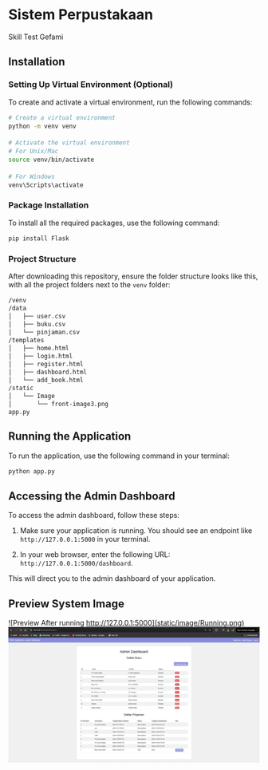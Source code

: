 # Sistem Perpustakaan
Skill Test Gefami

## Installation

### Setting Up Virtual Environment (Optional)

To create and activate a virtual environment, run the following commands:

```bash
# Create a virtual environment
python -m venv venv

# Activate the virtual environment
# For Unix/Mac
source venv/bin/activate  

# For Windows
venv\Scripts\activate  
```

### Package Installation

To install all the required packages, use the following command:

```bash
pip install Flask
```

### Project Structure

After downloading this repository, ensure the folder structure looks like this, with all the project folders next to the `venv` folder:

```
/venv
/data
│   ├── user.csv
│   ├── buku.csv
│   └── pinjaman.csv
/templates
│   ├── home.html
│   ├── login.html
│   ├── register.html
│   ├── dashboard.html
│   └── add_book.html
/static
│   └── Image
│       └── front-image3.png
app.py
```

## Running the Application

To run the application, use the following command in your terminal:

```bash
python app.py
```

## Accessing the Admin Dashboard

To access the admin dashboard, follow these steps:

1. Make sure your application is running. You should see an endpoint like `http://127.0.0.1:5000` in your terminal.
   
2. In your web browser, enter the following URL: `http://127.0.0.1:5000/dashboard`.

This will direct you to the admin dashboard of your application.

## Preview System Image

![Preview After running http://127.0.0.1:5000](static/image/Running.png)
![Admin Dashboard](static/image/admin.png)
